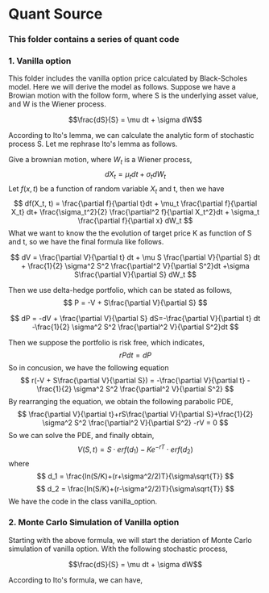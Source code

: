 # Quant Source

### This folder contains a series of quant code

### **1. Vanilla option**

This folder includes the vanilla option price calculated by Black-Scholes model.
Here we will derive the model as follows.
Suppose we have a Browian motion with the follow form, where S is the underlying asset value, and W is the Wiener process. 

$$\frac{dS}{S} = \mu dt + \sigma dW$$

According to Ito's lemma, we can calculate the analytic form of stochastic process S. Let me rephrase Ito's lemma as follows.

Give a brownian motion, where $W_t$ is a Wiener process,
$$ dX_t = \mu_t dt + \sigma_t dW_t$$
Let $f(x, t)$ be a function of random variable $X_t$ and t, then we have
$$ df(X_t, t) = \frac{\partial f}{\partial t}dt + 
	\mu_t \frac{\partial f}{\partial X_t} dt+ 
	\frac{\sigma_t^2}{2} \frac{\partial^2 f}{\partial X_t^2}dt +   
	\sigma_t \frac{\partial f}{\partial x} dW_t $$
What we want to know the the evolution of target price K as function of S and t, so we have the final formula like follows.

$$ dV = \frac{\partial V}{\partial t} dt + \mu S \frac{\partial V}{\partial S} dt + 
\frac{1}{2} \sigma^2 S^2 \frac{\partial^2 V}{\partial S^2}dt
+\sigma S\frac{\partial V}{\partial S}  dW_t
$$

Then we use delta-hedge portfolio, which can be stated as follows,
$$
P = -V + S\frac{\partial V}{\partial S}
$$

$$
dP = -dV + \frac{\partial V}{\partial S} dS=-\frac{\partial V}{\partial t} dt -\frac{1}{2} \sigma^2 S^2 \frac{\partial^2 V}{\partial S^2}dt
$$

Then we suppose the portfolio is risk free, which indicates,
$$
rPdt = dP
$$
So in concusion, we have the following equation
$$
r(-V + S\frac{\partial V}{\partial S}) = -\frac{\partial V}{\partial t}  -\frac{1}{2} \sigma^2 S^2 \frac{\partial^2 V}{\partial S^2}
$$
By rearranging the equation, we obtain the following parabolic PDE,
$$
\frac{\partial V}{\partial t}+rS\frac{\partial V}{\partial S}+\frac{1}{2} \sigma^2 S^2 \frac{\partial^2 V}{\partial S^2} -rV = 0
$$
So we can solve the PDE, and finally obtain,
$$
V(S,t) = S \cdot erf(d_1) - Ke^{-rT} \cdot erf(d_2) 
$$
where 
$$
d_1 = \frac{ln(S/K)+(r+\sigma^2/2)T}{\sigma\sqrt{T}}
$$
$$
d_2 = \frac{ln(S/K)+(r-\sigma^2/2)T}{\sigma\sqrt{T}}
$$
We have the code in the class vanilla_option.

### **2. Monte Carlo Simulation of Vanilla option**

Starting with the above formula, we will start the deriation of Monte Carlo simulation of vanilla option. With the following stochastic process, 

$$\frac{dS}{S} = \mu dt + \sigma dW$$

According to Ito's formula, we can have,
